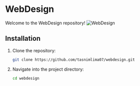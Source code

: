 # WebDesign

Welcome to the WebDesign repository!
![WebDesign](images/sknshoot)


## Installation

1. Clone the repository:

    ```bash
    git clone https://github.com/tasnimlima07/webdesign.git
    ```

2. Navigate into the project directory:

    ```bash
    cd webdesign
    ```


